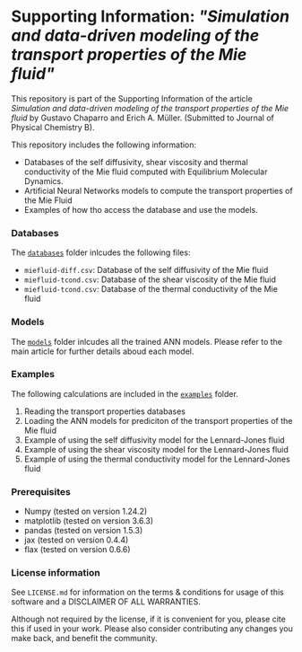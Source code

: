 # Supporting Information: *"Simulation and data-driven modeling of the transport properties of the Mie fluid"*

This repository is part of the Supporting Information of the article *Simulation and data-driven modeling of the transport properties of the Mie fluid* by Gustavo Chaparro and Erich A. Müller. (Submitted to Journal of Physical Chemistry B).

This repository includes the following information:
- Databases of the self diffusivity, shear viscosity and thermal conductivity of the Mie fluid computed with Equilibrium Molecular Dynamics.
- Artificial Neural Networks models to compute the transport properties of the Mie Fluid
- Examples of how tho access the database and use the models.


### Databases

The [``databases``](./databases) folder inlcudes the following files:
- `miefluid-diff.csv`: Database of the self diffusivity of the Mie fluid
- `miefluid-tcond.csv`: Database of the shear viscosity of the Mie fluid
- `miefluid-tcond.csv`: Database of the thermal conductivity of the Mie fluid

### Models

The [``models``](./models) folder inlcudes all the trained ANN models. Please refer to the main article for further details aboud each model.

### Examples

The following calculations are included in the [``examples``](./examples) folder.

1. Reading the transport properties databases
2. Loading the ANN models for prediciton of the transport properties of the Mie fluid
3. Example of using the self diffusivity model for the Lennard-Jones fluid
4. Example of using the shear viscosity model for the Lennard-Jones fluid
5. Example of using the thermal conductivity model for the Lennard-Jones fluid

### Prerequisites

- Numpy (tested on version 1.24.2)
- matplotlib (tested on version 3.6.3)
- pandas (tested on version 1.5.3)
- jax (tested on version 0.4.4)
- flax (tested on version 0.6.6)

### License information

See ``LICENSE.md`` for information on the terms & conditions for usage of this software and a DISCLAIMER OF ALL WARRANTIES.

Although not required by the license, if it is convenient for you, please cite this if used in your work. Please also consider contributing any changes you make back, and benefit the community.